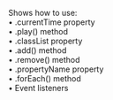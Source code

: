 Shows how to use:\
 • .currentTime property\
 • .play() method\
 • .classList property\
 • .add() method\
 • .remove() method\
 • .propertyName property\
 • .forEach() method\
 • Event listeners